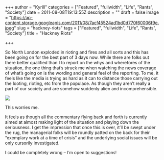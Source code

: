 +++
author = "Kyrill"
categories = ["Featured", "fullwidth", "Life", "Rants", "Society"]
date = 2011-08-08T19:13:55Z
description = ""
draft = false
image = "https://ap-content.storage.googleapis.com/2011/08/7acf45524ad1bd0d770f60006f9e.jpeg"
slug = "hackney-riots"
tags = ["Featured", "fullwidth", "Life", "Rants", "Society"]
title = "Hackney Riots"

+++


So North London exploded in rioting and fires and all sorts and this has been going on for the best part of 3 days now. While there are folks out there better qualified than I to report on the whys and wherefores of the situation, the one thing that’s struck me when watching the news coverage of what’s going on is the wording and general feel of the reporting. To me, it feels like the media is trying as hard as it can to distance those carrying out the looting, rioting, etc from the populace. As though they aren’t really a part of our society and are somehow suddenly alien and incomprehensible.

![](http://antisp.in/blog/wp-content/uploads/2011/08/7acf45524ad1bd0d770f60006f9e.jpg)

This worries me.

It feels as though all the commentary flying back and forth is currently aimed at almost making light of the situation and playing down the seriousness. I get the impression that once this is over, it’ll be swept under the rug, the managerial folks will be roundly patted on the back for their “exemplary work at a time of crisis” and the underlying social issues will be only cursorily investigated.

I could be completely wrong – I’m open to suggestions!


